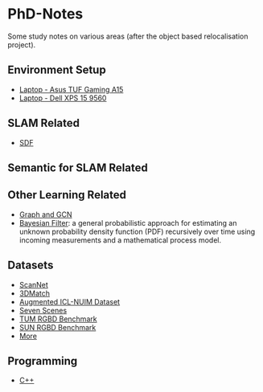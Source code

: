 # PhD-Notes
Some study notes on various areas (after the object based relocalisation project).

## Environment Setup
* [Laptop - Asus TUF Gaming A15](./AsusTUF/README.md)
* [Laptop - Dell XPS 15 9560](./DellXPS/README.md)

## SLAM Related
* [SDF](./SDF/README.md)

## Semantic for SLAM Related

## Other Learning Related
* [Graph and GCN](./GCN/README.md)
* [Bayesian Filter](https://en.wikipedia.org/wiki/Recursive_Bayesian_estimation): a general probabilistic approach for estimating an unknown probability density function (PDF) recursively over time using incoming measurements and a mathematical process model.

## Datasets
* [ScanNet](http://www.scan-net.org/)
* [3DMatch](https://3dmatch.cs.princeton.edu/)
* [Augmented ICL-NUIM Dataset](http://redwood-data.org/indoor/dataset.html)
* [Seven Scenes](https://www.microsoft.com/en-us/research/project/rgb-d-dataset-7-scenes/)
* [TUM RGBD Benchmark](https://vision.in.tum.de/data/datasets/rgbd-dataset)
* [SUN RGBD Benchmark](https://rgbd.cs.princeton.edu/)
* [More](http://www.michaelfirman.co.uk/RGBDdatasets/)

## Programming
* [C++](./C++/README.md)
